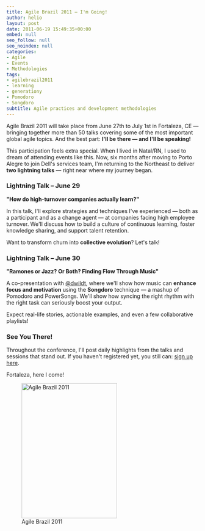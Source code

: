 ```yaml
---
title: Agile Brazil 2011 – I'm Going!
author: helio
layout: post
date: 2011-06-19 15:49:35+00:00
embed: null
seo_follow: null
seo_noindex: null
categories:
- Agile
- Events
- Methodologies
tags:
- agilebrazil2011
- learning
- generationy
- Pomodoro
- Songdoro
subtitle: Agile practices and development methodologies
---
```


Agile Brazil 2011 will take place from June 27th to July 1st in Fortaleza, CE — bringing together more than 50 talks covering some of the most important global agile topics. And the best part: **I'll be there — and I'll be speaking!**

This participation feels extra special. When I lived in Natal/RN, I used to dream of attending events like this. Now, six months after moving to Porto Alegre to join Dell's services team, I'm returning to the Northeast to deliver **two lightning talks** — right near where my journey began.

### Lightning Talk – June 29

**"How do high-turnover companies actually learn?"**

In this talk, I'll explore strategies and techniques I've experienced — both as a participant and as a change agent — at companies facing high employee turnover. We'll discuss how to build a culture of continuous learning, foster knowledge sharing, and support talent retention.

Want to transform churn into **collective evolution**? Let's talk!

### Lightning Talk – June 30

**"Ramones or Jazz? Or Both? Finding Flow Through Music"**

A co-presentation with <a title="Daniel Wildt" href="http://twitter.com/#!/dwildt" target="_blank">@dwildt</a>, where we'll show how music can **enhance focus and motivation** using the **Songdoro** technique — a mashup of Pomodoro and PowerSongs. We'll show how syncing the right rhythm with the right task can seriously boost your output.

Expect real-life stories, actionable examples, and even a few collaborative playlists!

### See You There!

Throughout the conference, I'll post daily highlights from the talks and sessions that stand out. If you haven't registered yet, you still can: <a title="Inscrição para Agile Brazil 2011" href="http://submissoes.agilebrazil.com/attendees/new" target="_blank">sign up here</a>.

Fortaleza, here I come!

<figure id="attachment_359" style="width: 250px" class="wp-caption alignleft">
<img class="size-full wp-image-359" src="/uploads/2011/06/banner-250.png" alt="Agile Brazil 2011" width="250" height="354" srcset="/uploads/2011/06/banner-250.png 250w, /uploads/2011/06/banner-250-211x300.png 211w" sizes="(max-width: 250px) 100vw, 250px" />
<figcaption class="wp-caption-text">Agile Brazil 2011</figcaption>
</figure>
